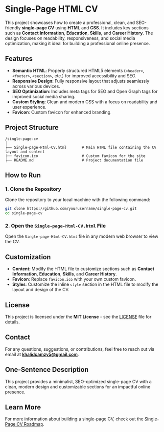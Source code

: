 # Single-Page HTML CV

This project showcases how to create a professional, clean, and SEO-friendly **single-page CV** using **HTML** and **CSS**. It includes key sections such as **Contact Information**, **Education**, **Skills**, and **Career History**. The design focuses on readability, responsiveness, and social media optimization, making it ideal for building a professional online presence.

## Features

- **Semantic HTML**: Properly structured HTML5 elements (`<header>`, `<footer>`, `<section>`, etc.) for improved accessibility and SEO.
- **Responsive Design**: Fully responsive layout that adjusts seamlessly across various devices.
- **SEO Optimization**: Includes meta tags for SEO and Open Graph tags for improved social media sharing.
- **Custom Styling**: Clean and modern CSS with a focus on readability and user experience.
- **Favicon**: Custom favicon for enhanced branding.

## Project Structure

```
/single-page-cv
│
├── Single-page-Html-CV.html       # Main HTML file containing the CV layout and content
├── favicon.ico                    # Custom favicon for the site
├── README.md                      # Project documentation file
```

## How to Run

### 1. Clone the Repository

Clone the repository to your local machine with the following command:

```bash
git clone https://github.com/yourusername/single-page-cv.git
cd single-page-cv
```

### 2. Open the `Single-page-Html-CV.html` File

Open the `Single-page-Html-CV.html` file in any modern web browser to view the CV.

## Customization

- **Content**: Modify the HTML file to customize sections such as **Contact Information**, **Education**, **Skills**, and **Career History**.
- **Favicon**: Replace `favicon.ico` with your own custom favicon.
- **Styles**: Customize the inline `style` section in the HTML file to modify the layout and design of the CV.

## License

This project is licensed under the **MIT License** - see the [LICENSE](LICENSE) file for details.

## Contact

For any questions, suggestions, or contributions, feel free to reach out via email at **khalidcamzy5@gmail.com**.

## One-Sentence Description

This project provides a minimalist, SEO-optimized single-page CV with a clean, modern design and customizable sections for an impactful online presence.

## Learn More

For more information about building a single-page CV, check out the [Single-Page CV Roadmap](https://roadmap.sh/projects/single-page-cv).
```
